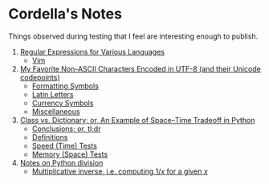 Cordella's Notes
================

Things observed during testing that I feel are interesting enough to publish.

1. [Regular Expressions for Various Languages][Gen:REGEX]
    * [Vim][Gen:REGEX:VIM]
2. [My Favorite Non-ASCII Characters Encoded in UTF-8 (and their Unicode codepoints)][Gen:UCHAR]
    * [Formatting Symbols][Gen:UCHAR:FORMAT]
    * [Latin Letters][Gen:UCHAR:LATIN]
    * [Currency Symbols][Gen:UCHAR:MONEY]
    * [Miscellaneous][Gen:UCHAR:MISC]
3. [Class vs. Dictionary; or, An Example of Space–Time Tradeoff in Python][Py:CvD]
    * [Conclusions; or, tl;dr][Py:CvD:TLDR]
    * [Definitions][Py:CvD:DEFS]
    * [Speed (Time) Tests][Py:CvD:SPDT]
    * [Memory (Space) Tests][Py:CvD:MEMT]
4. [Notes on Python division][Py:DIV]
    * [Multiplicative inverse, i.e. computing 1/*x* for a given *x*][Py:DIV:INV]

[Gen:REGEX]: https://github.com/cordella/notes/blob/master/Regex.md#regular-expressions-for-various-languages
[Gen:REGEX:VIM]: https://github.com/cordella/notes/blob/master/Regex.md#vim

[Gen:UCHAR]: https://github.com/cordella/notes/blob/master/UCHARS.md#my-favourite-non-ascii-characters-encoded-in-utf-8-and-their-unicode-codepoints
[Gen:UCHAR:FORMAT]: https://github.com/cordella/notes/blob/master/UCHARS.md#formatting-symbols
[Gen:UCHAR:LATIN]: https://github.com/cordella/notes/blob/master/UCHARS.md#latin-letters
[Gen:UCHAR:MONEY]: https://github.com/cordella/notes/blob/master/UCHARS.md#currency-symbols
[Gen:UCHAR:MISC]: https://github.com/cordella/notes/blob/master/UCHARS.md#miscellaneous

[Py:CvD]: https://github.com/cordella/notes/blob/master/ClassVsDictionary_gist-2861038.md#class-vs-dictionary-or-an-example-of-space%E2%80%93time-tradeoff-in-python
[Py:CvD:TLDR]: https://github.com/cordella/notes/blob/master/ClassVsDictionary_gist-2861038.md#conclusions-or-tldr
[Py:CvD:DEFS]: https://github.com/cordella/notes/blob/master/ClassVsDictionary_gist-2861038.md#definitions
[Py:CvD:SPDT]: https://github.com/cordella/notes/blob/master/ClassVsDictionary_gist-2861038.md#speed-time-tests
[Py:CvD:MEMT]: https://github.com/cordella/notes/blob/master/ClassVsDictionary_gist-2861038.md#memory-space-tests

[Py:DIV]: https://github.com/cordella/notes/blob/master/PythonDivision.md#notes-on-python-division
[Py:DIV:INV]: https://github.com/cordella/notes/blob/master/PythonDivision.md#multiplicative-inverse-ie-computing-1x-for-a-given-x

